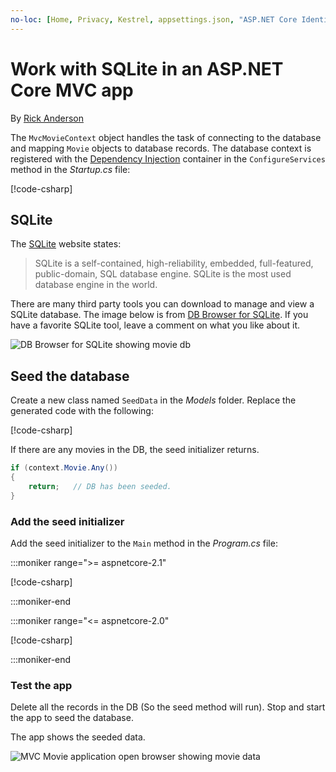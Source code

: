 ```yaml
---
no-loc: [Home, Privacy, Kestrel, appsettings.json, "ASP.NET Core Identity", cookie, Cookie, Blazor, "Blazor Server", "Blazor WebAssembly", "Identity", "Let's Encrypt", Razor, SignalR]
---
```

# Work with SQLite in an ASP.NET Core MVC app

By [Rick Anderson](https://twitter.com/RickAndMSFT)

The `MvcMovieContext` object handles the task of connecting to the database and mapping `Movie` objects to database records. The database context is registered with the [Dependency Injection](xref:fundamentals/dependency-injection) container in the `ConfigureServices` method in the *Startup.cs* file:

[!code-csharp[](~/tutorials/first-mvc-app-xplat/start-mvc/sample/MvcMovie/Startup.cs?name=snippet2&highlight=6-8)]

## SQLite

The [SQLite](https://www.sqlite.org/) website states:

> SQLite is a self-contained, high-reliability, embedded, full-featured, public-domain, SQL database engine. SQLite is the most used database engine in the world.

There are many third party tools you can download to manage and view a SQLite database. The image below is from [DB Browser for SQLite](https://sqlitebrowser.org/). If you have a favorite SQLite tool, leave a comment on what you like about it.

![DB Browser for SQLite showing movie db](~/tutorials/first-mvc-app-xplat/working-with-sql/_static/dbb.png)

## Seed the database

Create a new class named `SeedData` in the *Models* folder. Replace the generated code with the following:

[!code-csharp[](~/tutorials/first-mvc-app/start-mvc/sample/MvcMovie/Models/SeedData.cs?name=snippet_1)]

If there are any movies in the DB, the seed initializer returns.

```csharp
if (context.Movie.Any())
{
    return;   // DB has been seeded.
}
```

<a name="si"></a>

### Add the seed initializer

Add the seed initializer to the `Main` method in the *Program.cs* file:

:::moniker range=">= aspnetcore-2.1"

[!code-csharp[](~/tutorials/first-mvc-app/start-mvc/sample/MvcMovie21/Program.cs)]

:::moniker-end

:::moniker range="<= aspnetcore-2.0"

[!code-csharp[](~/tutorials/first-mvc-app/start-mvc/sample/MvcMovie/Program.cs?highlight=6,16-32)]

:::moniker-end

### Test the app

Delete all the records in the DB (So the seed method will run). Stop and start the app to seed the database.
   
The app shows the seeded data.

![MVC Movie application open browser showing movie data](~/tutorials/first-mvc-app/working-with-sql/_static/m55.png)
